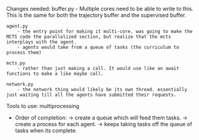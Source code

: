 

Changes needed:
    buffer.py
        - Multiple cores need to be able to write to this. This is the same for both the trajectory buffer and the supervised buffer.


    agent.py
        - the entry point for making it multi-core. was going to make the MCTS code the parallelized section, but realize that the mcts interplays with the agent. 
        - agents would take from a queue of tasks (the curriculum to process them)
    
    mcts.py
        - rather than just making a call. It would use like an await functions to make a like maybe call.

    network.py
        - the network thing would likely be its own thread. essentially just waiting till all the agents have submitted their requests.

Tools to use:
    multiprocessing



- Order of completion: 
    -> create a queue which will feed them tasks.
    -> create a process for each agent.
    -> keeps taking tasks off the queue of tasks when its complete.
